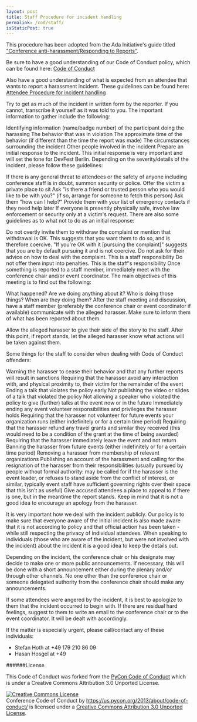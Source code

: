 ```yaml
---
layout: post
title: Staff Procedure for incident handling
permalink: /cod/staff/
isStaticPost: true
---
```


This procedure has been adopted from the Ada Initiative's guide titled ["Conference anti-harassment/Responding to Reports”](http://geekfeminism.wikia.com/wiki/Conference_anti-harassment/Responding_to_reports).


Be sure to have a good understanding of our Code of Conduct policy, which can be found here: [Code of Conduct](../)

Also have a good understanding of what is expected from an attendee that wants to report a harassment incident. These guidelines can be found here: [Attendee Procedure for incident handling](../attendees)

Try to get as much of the incident in written form by the reporter. If you cannot, transcribe it yourself as it was told to you. The important information to gather include the following:

Identifying information (name/badge number) of the participant doing the harassing
The behavior that was in violation
The approximate time of the behavior (if different than the time the report was made)
The circumstances surrounding the incident
Other people involved in the incident
Prepare an initial response to the incident. This initial response is very important and will set the tone for DevFest Berlin. Depending on the severity/details of the incident, please follow these guidelines:

If there is any general threat to attendees or the safety of anyone including conference staff is in doubt, summon security or police.
Offer the victim a private place to sit
Ask "is there a friend or trusted person who you would like to be with you?" (if so, arrange for someone to fetch this person)
Ask them "how can I help?"
Provide them with your list of emergency contacts if they need help later
If everyone is presently physically safe, involve law enforcement or security only at a victim's request.
There are also some guidelines as to what not to do as an initial response:

Do not overtly invite them to withdraw the complaint or mention that withdrawal is OK. This suggests that you want them to do so, and is therefore coercive. "If you're OK with it [pursuing the complaint]" suggests that you are by default pursuing it and is not coercive.
Do not ask for their advice on how to deal with the complaint. This is a staff responsibility
Do not offer them input into penalties. This is the staff's responsibility
Once something is reported to a staff member, immediately meet with the conference chair and/or event coordinator. The main objectives of this meeting is to find out the following:

What happened?
Are we doing anything about it?
Who is doing those things?
When are they doing them?
After the staff meeting and discussion, have a staff member (preferably the conference chair or event coordinator if available) communicate with the alleged harasser. Make sure to inform them of what has been reported about them.

Allow the alleged harasser to give their side of the story to the staff. After this point, if report stands, let the alleged harasser know what actions will be taken against them.

Some things for the staff to consider when dealing with Code of Conduct offenders:

Warning the harasser to cease their behavior and that any further reports will result in sanctions
Requiring that the harasser avoid any interaction with, and physical proximity to, their victim for the remainder of the event
Ending a talk that violates the policy early
Not publishing the video or slides of a talk that violated the policy
Not allowing a speaker who violated the policy to give (further) talks at the event now or in the future
Immediately ending any event volunteer responsibilities and privileges the harasser holds
Requiring that the harasser not volunteer for future events your organization runs (either indefinitely or for a certain time period)
Requiring that the harasser refund any travel grants and similar they received (this would need to be a condition of the grant at the time of being awarded)
Requiring that the harasser immediately leave the event and not return
Banning the harasser from future events (either indefinitely or for a certain time period)
Removing a harasser from membership of relevant organizations
Publishing an account of the harassment and calling for the resignation of the harasser from their responsibilities (usually pursued by people without formal authority: may be called for if the harasser is the event leader, or refuses to stand aside from the conflict of interest, or similar, typically event staff have sufficient governing rights over their space that this isn't as useful)
Give accused attendees a place to appeal to if there is one, but in the meantime the report stands. Keep in mind that it is not a good idea to encourage an apology from the harasser.

It is very important how we deal with the incident publicly. Our policy is to make sure that everyone aware of the initial incident is also made aware that it is not according to policy and that official action has been taken - while still respecting the privacy of individual attendees. When speaking to individuals (those who are aware of the incident, but were not involved with the incident) about the incident it is a good idea to keep the details out.

Depending on the incident, the conference chair or his designate may decide to make one or more public announcements. If necessary, this will be done with a short announcement either during the plenary and/or through other channels. No one other than the conference chair or someone delegated authority from the conference chair should make any announcements.

If some attendees were angered by the incident, it is best to apologize to them that the incident occurred to begin with. If there are residual hard feelings, suggest to them to write an email to the conference chair or to the event coordinator. It will be dealt with accordingly.

If the matter is especially urgent, please call/contact any of these individuals:

- Stefan Hoth  at +49 179 210 86 09
- Hasan Hosgel at +49 

######License

This Code of Conduct was forked from the [PyCon Code of Conduct](https://github.com/python/pycon-code-of-conduct) which is under a Creative Commons Attribution 3.0 Unported License.

<a rel="license" href="http://creativecommons.org/licenses/by/3.0/"><img alt="Creative Commons License" style="border-width:0" src="http://i.creativecommons.org/l/by/3.0/88x31.png" /></a><br /><span xmlns:dct="http://purl.org/dc/terms/" href="http://purl.org/dc/dcmitype/Text" property="dct:title" rel="dct:type">Conference Code of Conduct</span> by <a xmlns:cc="http://creativecommons.org/ns#" href="https://us.pycon.org/2013/about/code-of-conduct/" property="cc:attributionName" rel="cc:attributionURL">https://us.pycon.org/2013/about/code-of-conduct/</a> is licensed under a <a rel="license" href="http://creativecommons.org/licenses/by/3.0/">Creative Commons Attribution 3.0 Unported License</a>.

<img class="img-responsive feature-image" src="{{ site.baseurl }}/img/posts/cod.jpg" style="display:none">